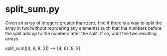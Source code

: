 # split_sum.py

Given an array of integers greater than zero, find if there is a way to split the array in two(without reordering any elements) such that the numbers before the split add up to the numbers after the split. If so, print the two resulting arrays


split_sum([4, 6, 8, 2]) --> [4, 6] [8, 2]

